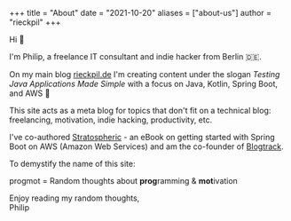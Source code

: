 +++
title = "About"
date = "2021-10-20"
aliases = ["about-us"]
author = "rieckpil"
+++

Hi :wave:

I'm Philip, a freelance IT consultant and indie hacker from Berlin :de:.

On my main blog [rieckpil.de](https://rieckpil.de/) I'm creating content under the slogan _Testing Java Applications Made Simple_ with a focus on Java, Kotlin, Spring Boot, and AWS :leaves:

This site acts as a meta blog for topics that don't fit on a technical blog: freelancing, motivation, indie hacking, productivity, etc.

I've co-authored [Stratospheric](https://stratospheric.dev/) - an eBook on getting started with Spring Boot on AWS (Amazon Web Services) and am the co-founder of [Blogtrack](https://www.blogtrack.io/).

To demystify the name of this site:

progmot = Random thoughts about **prog**ramming & **mot**ivation

Enjoy reading my random thoughts,\
Philip
